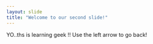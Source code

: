 ```yaml
---
layout: slide
title: "Welcome to our second slide!"
---
```

YO..ths is learning geek !!
Use the left arrow to go back!
